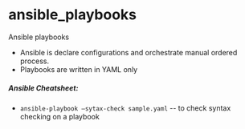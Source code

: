 # ansible_playbooks
Ansible playbooks

-	Ansible is declare configurations and orchestrate manual ordered process. 
-	Playbooks are written in YAML only

##### Ansible Cheatsheet: 
-	`ansible-playbook –sytax-check sample.yaml` -- to check syntax checking on a playbook 

